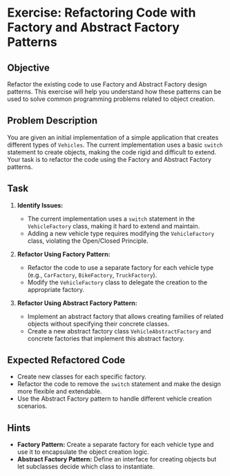 # Exercise: Refactoring Code with Factory and Abstract Factory Patterns

## Objective

Refactor the existing code to use Factory and Abstract Factory design patterns. This exercise will help you understand how these patterns can be used to solve common programming problems related to object creation.

## Problem Description

You are given an initial implementation of a simple application that creates different types of `Vehicles`. The current implementation uses a basic `switch` statement to create objects, making the code rigid and difficult to extend. Your task is to refactor the code using the Factory and Abstract Factory patterns.

## Task

1. **Identify Issues:**

   - The current implementation uses a `switch` statement in the `VehicleFactory` class, making it hard to extend and maintain.
   - Adding a new vehicle type requires modifying the `VehicleFactory` class, violating the Open/Closed Principle.

2. **Refactor Using Factory Pattern:**

   - Refactor the code to use a separate factory for each vehicle type (e.g., `CarFactory`, `BikeFactory`, `TruckFactory`).
   - Modify the `VehicleFactory` class to delegate the creation to the appropriate factory.

3. **Refactor Using Abstract Factory Pattern:**
   - Implement an abstract factory that allows creating families of related objects without specifying their concrete classes.
   - Create a new abstract factory class `VehicleAbstractFactory` and concrete factories that implement this abstract factory.

## Expected Refactored Code

- Create new classes for each specific factory.
- Refactor the code to remove the `switch` statement and make the design more flexible and extendable.
- Use the Abstract Factory pattern to handle different vehicle creation scenarios.

## Hints

- **Factory Pattern:** Create a separate factory for each vehicle type and use it to encapsulate the object creation logic.
- **Abstract Factory Pattern:** Define an interface for creating objects but let subclasses decide which class to instantiate.
